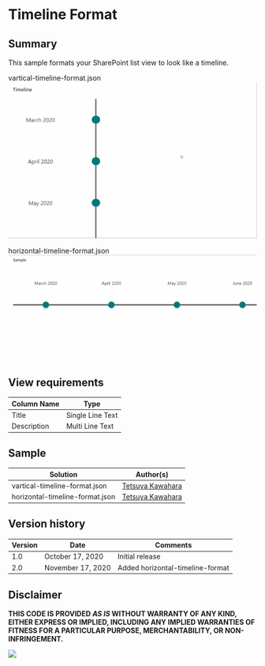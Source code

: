 # Timeline Format

## Summary
This sample formats your SharePoint list view to look like a timeline.

vartical-timeline-format.json
![screenshot of the sample](./vertical-timeline-format.gif)

horizontal-timeline-format.json
![screenshot of the sample](./horizontal-timeline-format.gif)

## View requirements

Column Name   |Type
--------------|--------------
Title         | Single Line Text
Description   | Multi Line Text

## Sample

Solution                        |Author(s)
--------------------------------|---------------------------
vartical-timeline-format.json   |[Tetsuya Kawahara](https://twitter.com/techan_k)
horizontal-timeline-format.json |[Tetsuya Kawahara](https://twitter.com/techan_k)

## Version history

Version |Date              |Comments
--------|------------------|--------------------------------
1.0     |October 17, 2020  |Initial release
2.0     |November 17, 2020 |Added horizontal-timeline-format


## Disclaimer
**THIS CODE IS PROVIDED *AS IS* WITHOUT WARRANTY OF ANY KIND, EITHER EXPRESS OR IMPLIED, INCLUDING ANY IMPLIED WARRANTIES OF FITNESS FOR A PARTICULAR PURPOSE, MERCHANTABILITY, OR NON-INFRINGEMENT.**

<img src="https://telemetry.sharepointpnp.com/sp-dev-list-formatting/view-samples/timeline-format" />